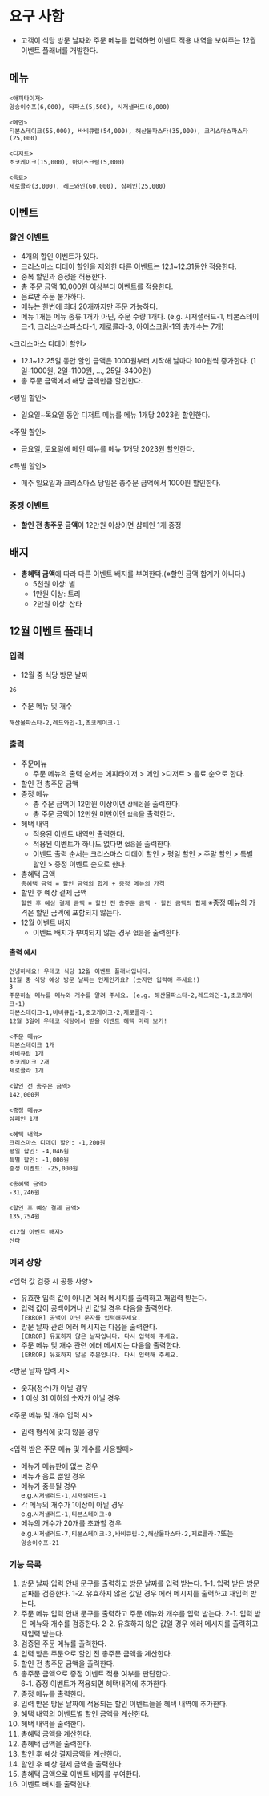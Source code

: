 # 요구 사항
- 고객이 식당 방문 날짜와 주문 메뉴를 입력하면 이벤트 적용 내역을 보여주는 12월 이벤트 플래너를 개발한다.
## 메뉴
```
<애피타이저>
양송이수프(6,000), 타파스(5,500), 시저샐러드(8,000)

<메인>
티본스테이크(55,000), 바비큐립(54,000), 해산물파스타(35,000), 크리스마스파스타(25,000)

<디저트>
초코케이크(15,000), 아이스크림(5,000)

<음료>
제로콜라(3,000), 레드와인(60,000), 샴페인(25,000)
```

## 이벤트

### 할인 이벤트
- 4개의 할인 이벤트가 있다.
- 크리스마스 디데이 할인을 제외한 다른 이벤트는 12.1~12.31동안 적용한다.
- 중복 할인과 증정을 허용한다.
- 총 주문 금액 10,000원 이상부터 이벤트를 적용한다.
- 음료만 주문 불가하다.
- 메뉴는 한번에 최대 20개까지만 주문 가능하다.
- 메뉴 1개는 메뉴 종류 1개가 아닌, 주문 수량 1개다.
  (e.g. 시저샐러드-1, 티본스테이크-1, 크리스마스파스타-1, 제로콜라-3, 아이스크림-1의 총개수는 7개)

<크리스마스 디데이 할인>
- 12.1~12.25일 동안 할인 금액은 1000원부터 시작해 날마다 100원씩 증가한다. (1일-1000원, 2일-1100원, ..., 25일-3400원)
- 총 주문 금액에서 해당 금액만큼 할인한다.

<평일 할인>
- 일요일~목요일 동안 디저트 메뉴를 메뉴 1개당 2023원 할인한다.

<주말 할인>
- 금요일, 토요일에 메인 메뉴를 메뉴 1개당 2023원 할인한다.

<특별 할인>
- 매주 일요일과 크리스마스 당일은 총주문 금액에서 1000원 할인한다.

### 증정 이벤트
- **할인 전 총주문 금액**이 12만원 이상이면 샴페인 1개 증정

## 배지
- **총혜택 금액**에 따라 다른 이벤트 배지를 부여한다.(※할인 금액 합계가 아니다.)
    - 5천원 이상: 별
    - 1만원 이상: 트리
    - 2만원 이상: 산타

## 12월 이벤트 플래너

### 입력
- 12월 중 식당 방문 날짜
```
26
```

- 주문 메뉴 및 개수
```
해산물파스타-2,레드와인-1,초코케이크-1
```

### 출력
- 주문메뉴
    - 주문 메뉴의 출력 순서는 에피타이저 > 메인 >디저트 > 음료 순으로 한다.
- 할인 전 총주문 금액
- 증정 메뉴
    - 총 주문 금액이 12만원 이상이면 `샴페인`을 출력한다.
    - 총 주문 금액이 12만원 미만이면 `없음`을 출력한다.
- 혜택 내역
    - 적용된 이벤트 내역만 출력한다.
    - 적용된 이벤트가 하나도 없다면 `없음`을 출력한다.
    - 이벤트 출력 순서는 크리스마스 디데이 할인 > 평일 할인 > 주말 할인 > 특별 할인 > 증정 이벤트 순으로 한다.
- 총혜택 금액<br>
  `총혜택 금액 = 할인 금액의 합계 + 증정 메뉴의 가격`
- 할인 후 예상 결제 금액<br>
  `할인 후 예상 결제 금액 = 할인 전 총주문 금액 - 할인 금액의 합계`
  ※증정 메뉴의 가격은 할인 금액에 포함되지 않는다.
- 12월 이벤트 배지
    - 이벤트 배지가 부여되지 않는 경우 `없음`을 출력한다.

#### 출력 예시
```
안녕하세요! 우테코 식당 12월 이벤트 플래너입니다.
12월 중 식당 예상 방문 날짜는 언제인가요? (숫자만 입력해 주세요!)
3
주문하실 메뉴를 메뉴와 개수를 알려 주세요. (e.g. 해산물파스타-2,레드와인-1,초코케이크-1)
티본스테이크-1,바비큐립-1,초코케이크-2,제로콜라-1
12월 3일에 우테코 식당에서 받을 이벤트 혜택 미리 보기!
 
<주문 메뉴>
티본스테이크 1개
바비큐립 1개
초코케이크 2개
제로콜라 1개
 
<할인 전 총주문 금액>
142,000원
 
<증정 메뉴>
샴페인 1개
 
<혜택 내역>
크리스마스 디데이 할인: -1,200원
평일 할인: -4,046원
특별 할인: -1,000원
증정 이벤트: -25,000원
 
<총혜택 금액>
-31,246원
 
<할인 후 예상 결제 금액>
135,754원
 
<12월 이벤트 배지>
산타
```

### 예외 상황

<입력 값 검증 시 공통 사항>
- 유효한 입력 값이 아니면 에러 메시지를 출력하고 재입력 받는다.
- 입력 값이 공백이거나 빈 값일 경우 다음을 출력한다.<br>`[ERROR] 공백이 아닌 문자를 입력해주세요.`
- 방문 날짜 관련 에러 메시지는 다음을 출력한다.<br>`[ERROR] 유효하지 않은 날짜입니다. 다시 입력해 주세요.`
- 주문 메뉴 및 개수 관련 에러 메시지는 다음을 출력한다.<br>`[ERROR] 유효하지 않은 주문입니다. 다시 입력해 주세요.`

<방문 날짜 입력 시>
- 숫자(정수)가 아닐 경우
- 1 이상 31 이하의 숫자가 아닐 경우

<주문 메뉴 및 개수 입력 시>
- 입력 형식에 맞지 않을 경우

<입력 받은 주문 메뉴 및 개수를 사용할때>
- 메뉴가 메뉴판에 없는 경우
- 메뉴가 음료 뿐일 경우
- 메뉴가 중복될 경우<br>e.g.`시저샐러드-1,시저샐러드-1`
- 각 메뉴의 개수가 1이상이 아닐 경우<br>e.g.`시저샐러드-1,티본스테이크-0`
- 메뉴의 개수가 20개를 초과할 경우<br>e.g.`시저샐러드-7,티본스테이크-3,바비큐립-2,해산물파스타-2,제로콜라-7`또는<br>`양송이수프-21`

### 기능 목록
1. 방문 날짜 입력 안내 문구를 출력하고 방문 날짜를 입력 받는다.
   1-1. 입력 받은 방문 날짜를 검증한다.
   1-2. 유효하지 않은 값일 경우 에러 메시지를 출력하고 재입력 받는다.
2. 주문 메뉴 입력 안내 문구를 출력하고 주문 메뉴와 개수를 입력 받는다.
   2-1. 입력 받은 메뉴와 개수를 검증한다.
   2-2. 유효하지 않은 값일 경우 에러 메시지를 출력하고 재입력 받는다.
3. 검증된 주문 메뉴를 출력한다.
4. 입력 받은 주문으로 할인 전 총주문 금액을 계산한다.
5. 할인 전 총주문 금액을 출력한다.
6. 총주문 금액으로 증정 이벤트 적용 여부를 판단한다.  
   6-1. 증정 이벤트가 적용되면 혜택내역에 추가한다.
7. 증정 메뉴를 출력한다.
8. 입력 받은 방문 날짜에 적용되는 할인 이벤트들을 혜택 내역에 추가한다.
9. 혜택 내역의 이벤트별 할인 금액을 계산한다.
10. 혜택 내역을 출력한다.
11. 총혜택 금액을 계산한다.
12. 총혜택 금액을 출력한다.
13. 할인 후 예상 결제금액을 계산한다.
14. 할인 후 예상 결제 금액을 출력한다.
15. 총혜택 금액으로 이벤트 배지를 부여한다.
16. 이벤트 배지를 출력한다.